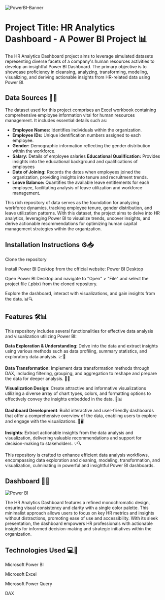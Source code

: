 ![PowerBI-Banner](https://www.venturess.com/images/product/Power_BI/power_bi_banner.jpg)

# Project Title: HR Analytics Dashboard - A Power BI Project 📊

The HR Analytics Dashboard project aims to leverage simulated datasets representing diverse facets of a company's human resources activities to develop an insightful Power BI Dashboard. The primary objective is to showcase proficiency in cleansing, analyzing, transforming, modeling, visualizing, and deriving actionable insights from HR-related data using Power BI.

## Data Sources 📂🔢
The dataset used for this project comprises an Excel workbook containing comprehensive employee information vital for human resources management. It includes essential details such as:

- **Employee Names:** Identifies individuals within the organization.
- **Employee IDs:** Unique identification numbers assigned to each employee.
- **Gender:** Demographic information reflecting the gender distribution within the workforce.
- **Salary:** Details of employee salaries
**Educational Qualification:** Provides insights into the educational background and qualifications of employees
- **Date of Joining:** Records the dates when employees joined the organization, providing insights into tenure and recruitment trends.
- **Leave Balance:** Quantifies the available leave entitlements for each employee, facilitating analysis of leave utilization and workforce management.

This rich repository of data serves as the foundation for analyzing workforce dynamics, tracking employee tenure, gender distribution, and leave utilization patterns. With this dataset, the project aims to delve into HR analytics, leveraging Power BI to visualize trends, uncover insights, and derive actionable recommendations for optimizing human capital management strategies within the organization.



## Installation Instructions ⚙️📥
Clone the repository

Install Power BI Desktop from the official website: Power BI Desktop

Open Power BI Desktop and navigate to "Open" > "File" and select the project file (.pbix) from the cloned repository.

Explore the dashboard, interact with visualizations, and gain insights from the data. 📊🔍


## Features 🛠️📊
This repository includes several functionalities for effective data analysis and visualization utilizing Power BI:

**Data Exploration & Understanding**: Delve into the data and extract insights using various methods such as data profiling, summary statistics, and exploratory data analysis. 📈🔎

**Data Transformation**: Implement data transformation methods through DAX, including filtering, grouping, and aggregation to reshape and prepare the data for deeper analysis. 🔄🔀

**Visualization Design**: Create attractive and informative visualizations utilizing a diverse array of chart types, colors, and formatting options to effectively convey the insights embedded in the data. 🎨📊

**Dashboard Development**: Build interactive and user-friendly dashboards that offer a comprehensive overview of the data, enabling users to explore and engage with the visualizations. 📲🖥️

**Insights**: Extract actionable insights from the data analysis and visualization, delivering valuable recommendations and support for decision-making to stakeholders. 💡🔍

This repository is crafted to enhance efficient data analysis workflows, encompassing data exploration and cleaning, modeling, transformation, and visualization, culminating in powerful and insightful Power BI dashboards.


## Dashboard 📸📸
![Power BI](images/1.png)

The HR Analytics Dashboard features a refined monochromatic design, ensuring visual consistency and clarity with a single color palette. This minimalist approach allows users to focus on key HR metrics and insights without distractions, promoting ease of use and accessibility. With its sleek presentation, the dashboard empowers HR professionals with actionable insights for informed decision-making and strategic initiatives within the organization.


## Technologies Used 💻🔧
Microsoft Power BI

Microsoft Excel

Microsoft Power Query

DAX

